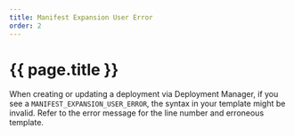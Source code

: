 ```yaml
---
title: Manifest Expansion User Error
order: 2
---
```

#  {{ page.title }}

When creating or updating a deployment via Deployment Manager, if you see a
`MANIFEST_EXPANSION_USER_ERROR`, the syntax in your template might be invalid.
Refer to the error message for the line number and erroneous template.
